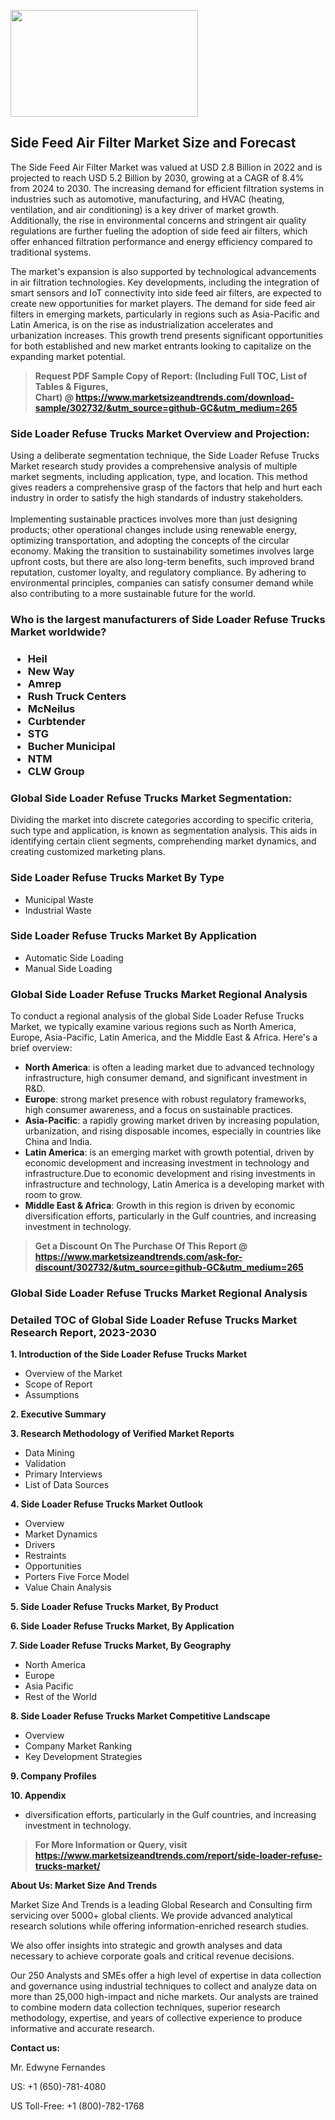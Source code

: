 <p><img class="alignnone size-medium wp-image-20088" src="https://ffe5etoiles.com/wp-content/uploads/2024/12/MST1-300x171.png" alt="" width="300" height="171" /></p><h2>Side Feed Air Filter Market Size and Forecast</h2><p>The Side Feed Air Filter Market was valued at USD 2.8 Billion in 2022 and is projected to reach USD 5.2 Billion by 2030, growing at a CAGR of 8.4% from 2024 to 2030. The increasing demand for efficient filtration systems in industries such as automotive, manufacturing, and HVAC (heating, ventilation, and air conditioning) is a key driver of market growth. Additionally, the rise in environmental concerns and stringent air quality regulations are further fueling the adoption of side feed air filters, which offer enhanced filtration performance and energy efficiency compared to traditional systems.</p><p>The market's expansion is also supported by technological advancements in air filtration technologies. Key developments, including the integration of smart sensors and IoT connectivity into side feed air filters, are expected to create new opportunities for market players. The demand for side feed air filters in emerging markets, particularly in regions such as Asia-Pacific and Latin America, is on the rise as industrialization accelerates and urbanization increases. This growth trend presents significant opportunities for both established and new market entrants looking to capitalize on the expanding market potential.</p></p><blockquote id="" class=""><strong>Request PDF Sample Copy of Report: (Including Full TOC, List of Tables &amp; Figures, Chart)&nbsp;@&nbsp;<strong><a href="https://www.marketsizeandtrends.com/download-sample/302732/&utm_source=github-GC&utm_medium=265" target="_blank">https://www.marketsizeandtrends.com/download-sample/302732/&utm_source=github-GC&utm_medium=265</a></strong></strong></blockquote><h3 id="" class="">Side Loader Refuse Trucks Market&nbsp;Overview and Projection:</h3><p id="" class="">Using a deliberate segmentation technique, the Side Loader Refuse Trucks Market research study provides a comprehensive analysis of multiple market segments, including application, type, and location. This method gives readers a comprehensive grasp of the factors that help and hurt each industry in order to satisfy the high standards of industry stakeholders. <br /> <br />Implementing sustainable practices involves more than just designing products; other operational changes include using renewable energy, optimizing transportation, and adopting the concepts of the circular economy. Making the transition to sustainability sometimes involves large upfront costs, but there are also long-term benefits, such improved brand reputation, customer loyalty, and regulatory compliance. By adhering to environmental principles, companies can satisfy consumer demand while also contributing to a more sustainable future for the world.</p><h3 id="" class="">Who is the largest manufacturers of&nbsp;Side Loader Refuse Trucks Market worldwide?</h3><h3 class=""><p><ul><li>Heil </li><li> New Way </li><li> Amrep </li><li> Rush Truck Centers </li><li> McNeilus </li><li> Curbtender </li><li> STG </li><li> Bucher Municipal </li><li> NTM </li><li> CLW Group</li></ul></p></h3><h3 id="" class="">Global&nbsp;Side Loader Refuse Trucks Market Segmentation:</h3><p id="" class="">Dividing the market into discrete categories according to specific criteria, such type and application, is known as segmentation analysis. This aids in identifying certain client segments, comprehending market dynamics, and creating customized marketing plans.</p><h3 id="" class="">Side Loader Refuse Trucks Market&nbsp;By Type</h3><p><p><ul><li>Municipal Waste</li><li> Industrial Waste</p></li></ul></p></p><h3 id="" class="">Side Loader Refuse Trucks Market&nbsp;By Application</h3><p class=""><p><ul><li>Automatic Side Loading</li><li> Manual Side Loading</li></ul></p></p><h3 id="" class="">Global Side Loader Refuse Trucks Market Regional Analysis</h3><p id="" class="">To conduct a regional analysis of the global Side Loader Refuse Trucks Market, we typically examine various regions such as North America, Europe, Asia-Pacific, Latin America, and the Middle East &amp; Africa. Here's a brief overview:</p><ul><li><strong>North America</strong>: is often a leading market due to advanced technology infrastructure, high consumer demand, and significant investment in R&amp;D.</li><li><strong>Europe</strong>: strong market presence with robust regulatory frameworks, high consumer awareness, and a focus on sustainable practices.</li><li><strong>Asia-Pacific</strong>: a rapidly growing market driven by increasing population, urbanization, and rising disposable incomes, especially in countries like China and India.</li><li><strong>Latin America</strong>: is an emerging market with growth potential, driven by economic development and increasing investment in technology and infrastructure.Due to economic development and rising investments in infrastructure and technology, Latin America is a developing market with room to grow.</li><li><strong>Middle East &amp; Africa</strong>: Growth in this region is driven by economic diversification efforts, particularly in the Gulf countries, and increasing investment in technology.</li></ul><blockquote id="" class=""><strong>Get a Discount On The Purchase Of This Report @ <strong><a href="https://www.marketsizeandtrends.com/ask-for-discount/302732/&utm_source=github-GC&utm_medium=265" target="_blank">https://www.marketsizeandtrends.com/ask-for-discount/302732/&utm_source=github-GC&utm_medium=265</a></strong></strong></blockquote><h3 id="" class="">Global Side Loader Refuse Trucks Market Regional Analysis</h3><h3 id="" class="">Detailed TOC of Global Side Loader Refuse Trucks Market Research Report, 2023-2030</h3><p id="" class=""><strong>1. Introduction of the Side Loader Refuse Trucks Market</strong></p><ul><li>Overview of the Market</li><li>Scope of Report</li><li>Assumptions</li></ul><p id="" class=""><strong>2. Executive Summary</strong></p><p id="" class=""><strong>3. Research Methodology of Verified Market Reports</strong></p><ul><li>Data Mining</li><li>Validation</li><li>Primary Interviews</li><li>List of Data Sources</li></ul><p id="" class=""><strong>4. Side Loader Refuse Trucks Market Outlook</strong></p><ul><li>Overview</li><li>Market Dynamics</li><li>Drivers</li><li>Restraints</li><li>Opportunities</li><li>Porters Five Force Model</li><li>Value Chain Analysis</li></ul><p id="" class=""><strong>5. Side Loader Refuse Trucks Market, By Product</strong></p><p id="" class=""><strong>6. Side Loader Refuse Trucks Market, By Application</strong></p><p id="" class=""><strong>7. Side Loader Refuse Trucks Market, By Geography</strong></p><ul><li>North America</li><li>Europe</li><li>Asia Pacific</li><li>Rest of the World</li></ul><p id="" class=""><strong>8. Side Loader Refuse Trucks Market Competitive Landscape</strong></p><ul><li>Overview</li><li>Company Market Ranking</li><li>Key Development Strategies</li></ul><p id="" class=""><strong>9. Company Profiles</strong></p><p id="" class=""><strong>10. Appendix</strong></p><ul><li>diversification efforts, particularly in the Gulf countries, and increasing investment in technology.</li></ul><blockquote id="" class=""><strong>For More Information or Query, visit <strong><strong><a href="https://www.marketsizeandtrends.com/report/side-loader-refuse-trucks-market/" target="_blank">https://www.marketsizeandtrends.com/report/side-loader-refuse-trucks-market/</a></strong></strong></strong></blockquote><p id="" class=""><strong>About Us: Market Size And Trends</strong></p><p id="" class="">Market Size And Trends is a leading Global Research and Consulting firm servicing over 5000+ global clients. We provide advanced analytical research solutions while offering information-enriched research studies.</p><p id="" class="">We also offer insights into strategic and growth analyses and data necessary to achieve corporate goals and critical revenue decisions.</p><p id="" class="">Our 250 Analysts and SMEs offer a high level of expertise in data collection and governance using industrial techniques to collect and analyze data on more than 25,000 high-impact and niche markets. Our analysts are trained to combine modern data collection techniques, superior research methodology, expertise, and years of collective experience to produce informative and accurate research.</p><p id="" class=""><strong>Contact us:</strong></p><p id="" class="">Mr. Edwyne Fernandes</p><p id="" class="">US: +1 (650)-781-4080</p><p id="" class="">US Toll-Free: +1 (800)-782-1768</p>
